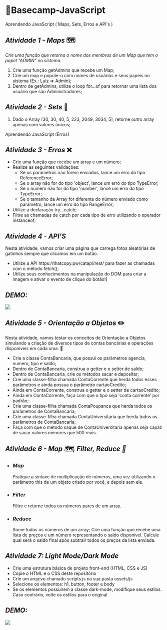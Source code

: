 # 📍Basecamp-JavaScript
Aprendendo JavaScript ( Maps, Sets, Erros e API's )

## _*Atividade 1 - Maps*_ 🗺️

*Crie uma função que retorna o nome dos membros de um Map que tem o papel "ADMIN" no sistema.*

<ol>
  <li> Crie uma função getAdmins que recebe um Map;
  <li> Crie um map e popule-o com nomes de usuários e seus papéis no sistema (Ex.: Luiz => Admin);
  <li> Dentro de getAdmins, utilize o loop for...of para retornar uma lista dos usuário que são Administradores;
</ol>

## _*Atividade 2 - Sets*_ 🚀

<ol>
  <li> Dado o Array [30, 30, 40, 5, 223, 2049, 3034, 5], retorne outro array apenas com valores únicos;
</ol>

Aprendendo JavaScript (Erros)

## _*Atividade 3 - Erros*_ :x:

<ul>
  <li> Crie uma função que recebe um array e um número;
  <li> Realize as seguintes validações:
  <ul>
    <li> Se os parâmetros não forem enviados, lance um erro do tipo ReferenceError;
    <li> Se o array não for do tipo 'object', lance um erro do tipo TypeError;
    <li> Se o número não for do tipo 'number', lance um erro do tipo TypeError;
    <li> Se o tamanho da Array for diferente do número enviado como parâmetro, lance um erro do tipo RangeError;
  </ul>
  <li> Utilize a declaração try...catch;
  <li> Filtre as chamadas de catch por cada tipo de erro utilizando o operador instanceof;
</ul>

## _*Atividade 4 - API'S*_ 

Nesta atividade, vamos criar uma página que carrega fotos aleatórias de gatinhos sempre que clicamos em um botão.

<ul>
 <li>Utilize a API https://thatcopy.pw/catapi/rest/ para fazer as chamadas com o método fetch();
 <li>Utilize seus conhecimentos na manipulação do DOM para criar a imagem e ativar o evento de clique do botão!]
</ul>

## _*DEMO:*_
 
  <img src = "https://user-images.githubusercontent.com/103296710/164119759-00cb091e-b755-4185-8f29-58032d3ef820.gif">
  
## _*Atividade 5 - Orientação a Objetos*_ ✏️

Nesta atividade, vamos testar os conceitos de Orientação a Objetos simulando a criação de diversos tipos de contas bancárias e operações disponíveis em cada uma. 💸

<ul>
  
  <li>Crie a classe ContaBancaria, que possui os parâmetros agencia, numero, tipo e saldo;
  <li>Dentro de ContaBancaria, construa o getter e o setter de saldo;
  <li>Dentro de ContaBancaria, crie os métodos sacar e depositar;
  <li>Crie uma classe-filha chamada ContaCorrente que herda todos esses parâmetros e ainda possua o parâmetro cartaoCredito;
  <li>Ainda em ContaCorrente, construa o getter e o setter de cartaoCredito;
  <li>Ainda em ContaCorrente, faça com que o tipo seja 'conta corrente' por padrão;
  <li>Crie uma classe-filha chamada ContaPoupanca que herda todos os parâmetros de ContaBancaria;
  <li>Crie uma classe-filha chamada ContaUniversitaria que herda todos os parâmetros de ContaBancaria;
  <li>Faça com que o método saque de ContaUniversitaria apenas seja capaz de sacar valores menores que 500 reais.
    
</ul>

## _*Atividade 6 - Map 🗺️, Filter, Reduce 📎*_
<ul>
  
### <li>_*Map*_
Pratique a sintaxe de multiplicação de números, uma vez utilizando o parâmetro this de um objeto criado por você, e depois sem ele.

### <li>_*Filter*_
Filtre e retorne todos os números pares de um array.

### <li>_*Reduce*_
Some todos os números de um array; 
Crie uma função que recebe uma lista de preços e um número representando o saldo disponível. Calcule qual será o saldo final após subtrair todos os preços da lista enviada.
</ul>

## _*Atividade 7: Light Mode/Dark Mode*_

<ul>
<li> Crie uma estrutura básica de projeto front-end (HTML, CSS e JS)
<li> Copie o HTML e o CSS deste repositório
<li> Crie um arquivo chamado scripts.js na sua pasta assets/js
<li> Selecione os elementos: h1, button, footer e body
<li> Se os elementos possuirem a classe dark-mode, modifique seus estilos. Caso contrário, volte os estilos para o original
</ul>

## _*DEMO:*_

<img src = "https://user-images.githubusercontent.com/103296710/164951017-1e40e770-daba-4b34-92b4-af8957ab9c5f.gif">
